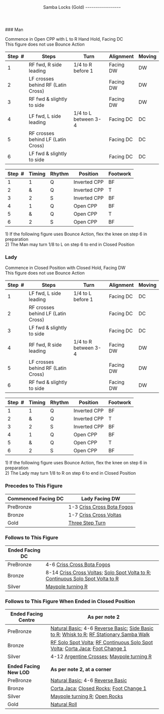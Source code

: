 <header>Samba Locks (Gold)
------------------

 </header>### Man

Commence in Open CPP with L to R Hand Hold, Facing DC  
 This figure does not use Bounce Action

 | **Step<span style="color:white">\_</span>\#** | **Steps** | **Turn** | **Alignment** | **Moving** |
|---|---|---|---|---|
| 1 | RF fwd, R side leading | 1/4 to R before 1 | Facing DW | DW |
| 2 | LF crosses behind RF (Latin Cross) |  | Facing DW | DW |
| 3 | RF fwd &amp; slightly to side |  | Facing DW | DW |
| 4 | LF fwd, L side leading | 1/4 to L between 3-4 | Facing DC | DC |
| 5 | RF crosses behind LF (Latin Cross) |  | Facing DC | DC |
| 6 | LF fwd &amp; slightly to side |  | Facing DC | DC |

 | **Step<span style="color:white">\_</span>\#** | **Timing** | **Rhythm** | **Position** | **Footwork** |
|---|---|---|---|---|
| 1 | 1 | Q | Inverted CPP | BF |
| 2 | &amp; | Q | Inverted CPP | T |
| 3 | 2 | S | Inverted CPP | BF |
| 4 | 1 | Q | Open CPP | BF |
| 5 | &amp; | Q | Open CPP | T |
| 6 | 2 | S | Open CPP | BF |

1\) If the following figure uses Bounce Action, flex the knee on step 6 in preparation  
 2) The Man may turn 1/8 to L on step 6 to end in Closed Position

### Lady

Commence in Closed Position with Closed Hold, Facing DW  
 This figure does not use Bounce Action

 | **Step<span style="color:white">\_</span>\#** | **Steps** | **Turn** | **Alignment** | **Moving** |
|---|---|---|---|---|
| 1 | LF fwd, L side leading | 1/4 to L before 1 | Facing DC | DC |
| 2 | RF crosses behind LF (Latin Cross) |  | Facing DC | DC |
| 3 | LF fwd &amp; slightly to side |  | Facing DC | DC |
| 4 | RF fwd, R side leading | 1/4 to R between 3-4 | Facing DW | DW |
| 5 | LF crosses behind RF (Latin Cross) |  | Facing DW | DW |
| 6 | RF fwd &amp; slightly to side |  | Facing DW | DW |

 | **Step<span style="color:white">\_</span>\#** | **Timing** | **Rhythm** | **Position** | **Footwork** |
|---|---|---|---|---|
| 1 | 1 | Q | Inverted CPP | BF |
| 2 | &amp; | Q | Inverted CPP | T |
| 3 | 2 | S | Inverted CPP | BF |
| 4 | 1 | Q | Open CPP | BF |
| 5 | &amp; | Q | Open CPP | T |
| 6 | 2 | S | Open CPP | BF |

1\) If the following figure uses Bounce Action, flex the knee on step 6 in preparation  
 2) The Lady may turn 1/8 to R on step 6 to end in Closed Position

### Precedes to This Figure

 | **Commenced Facing DC** | **Lady Facing DW** |
|---|---|
| PreBronze | 1-3 [Criss Cross Bota Fogos](criss_cross_bf.md) |
| Bronze | 1-7 [Criss Cross Voltas](criss_cross_volta.md) |
| Gold | [Three Step Turn](three_step_turn.md) |

### Follows to This Figure

 | **Ended Facing DC** |  |
|---|---|
| PreBronze | 4-6 [Criss Cross Bota Fogos](criss_cross_bf.md) |
| Bronze | 8-14 [Criss Cross Voltas](criss_cross_volta.md); [Solo Spot Volta to R](solo_spot_volta.md); [Continuous Solo Spot Volta to R](continuous_solo_spot_volta.md) |
| Silver | [Maypole turning R](maypole.md) |

### Follows to This Figure When Ended in Closed Position

 | **Ended Facing Centre** | **As per note 2** |
|---|---|
| PreBronze | [Natural Basic](natural_basic.md); 4-6 [Reverse Basic](reverse_basic.md); [Side Basic to R](side_basic.md); [Whisk to R](whisk.md); [RF Stationary Samba Walk](stationary_samba_walks.md) |
| Bronze | [RF Solo Spot Volta](solo_spot_volta.md); [RF Continuous Solo Spot Volta](continuous_solo_spot_volta.md); [Corta Jaca](corta_jaca.md); [Foot Change 1](foot_change_1_closed_to_shadow.md) |
| Silver | 4-12 [Argentine Crosses](argentine_crosses.md); [Maypole turning R](maypole.md) |
|  |  |
| **Ended Facing New LOD** | **As per note 2, at a corner** |
| PreBronze | [Natural Basic](natural_basic.md); 4-6 [Reverse Basic](reverse_basic.md) |
| Bronze | [Corta Jaca](corta_jaca.md); [Closed Rocks](closed_rocks.md); [Foot Change 1](foot_change_1_closed_to_shadow.md) |
| Silver | [Maypole turning R](maypole.md); [Open Rocks](open_rocks.md) |
| Gold | [Natural Roll](natural_roll.md) |